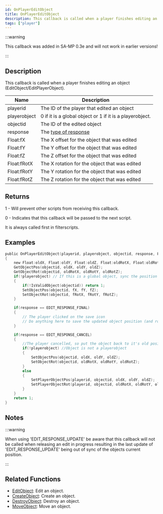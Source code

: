 ```yaml
---
id: OnPlayerEditObject
title: OnPlayerEditObject
description: This callback is called when a player finishes editing an object (EditObject/EditPlayerObject).
tags: ["player"]
---
```


:::warning

This callback was added in SA-MP 0.3e and will not work in earlier versions!

:::

## Description

This callback is called when a player finishes editing an object (EditObject/EditPlayerObject).

| Name         | Description                                              |
| ------------ | -------------------------------------------------------- |
| playerid     | The ID of the player that edited an object               |
| playerobject | 0 if it is a global object or 1 if it is a playerobject. |
| objectid     | The ID of the edited object                              |
| response     | The [type of response](../resources/objecteditionresponsetypes.md)|
| Float:fX     | The X offset for the object that was edited              |
| Float:fY     | The Y offset for the object that was edited              |
| Float:fZ     | The Z offset for the object that was edited              |
| Float:fRotX  | The X rotation for the object that was edited            |
| Float:fRotY  | The Y rotation for the object that was edited            |
| Float:fRotZ  | The Z rotation for the object that was edited            |

## Returns

1 - Will prevent other scripts from receiving this callback.

0 - Indicates that this callback will be passed to the next script.

It is always called first in filterscripts.

## Examples

```c
public OnPlayerEditObject(playerid, playerobject, objectid, response, Float:fX, Float:fY, Float:fZ, Float:fRotX, Float:fRotY, Float:fRotZ)
{
    new Float:oldX, Float:oldY, Float:oldZ, Float:oldRotX, Float:oldRotY, Float:oldRotZ;
    GetObjectPos(objectid, oldX, oldY, oldZ);
    GetObjectRot(objectid, oldRotX, oldRotY, oldRotZ);
    if(!playerobject) // If this is a global object, sync the position for other players
    {
        if(!IsValidObject(objectid)) return 1;
        SetObjectPos(objectid, fX, fY, fZ);
        SetObjectRot(objectid, fRotX, fRotY, fRotZ);
    }

    if(response == EDIT_RESPONSE_FINAL)
    {
        // The player clicked on the save icon
        // Do anything here to save the updated object position (and rotation)
    }

    if(response == EDIT_RESPONSE_CANCEL)
    {
        //The player cancelled, so put the object back to it's old position
        if(!playerobject) //Object is not a playerobject
        {
            SetObjectPos(objectid, oldX, oldY, oldZ);
            SetObjectRot(objectid, oldRotX, oldRotY, oldRotZ);
        }
        else
        {
            SetPlayerObjectPos(playerid, objectid, oldX, oldY, oldZ);
            SetPlayerObjectRot(playerid, objectid, oldRotX, oldRotY, oldRotZ);
        }
    }
    return 1;
}
```

## Notes

:::warning

When using 'EDIT_RESPONSE_UPDATE' be aware that this callback will not be called when releasing an edit in progress resulting in the last update of 'EDIT_RESPONSE_UPDATE' being out of sync of the objects current position.

:::

## Related Functions

- [EditObject](../../scripting/functions/EditObject.md): Edit an object.
- [CreateObject](../../scripting/functions/CreateObject.md): Create an object.
- [DestroyObject](../../scripting/functions/DestroyObject.md): Destroy an object.
- [MoveObject](../../scripting/functions/MoveObject.md): Move an object.
